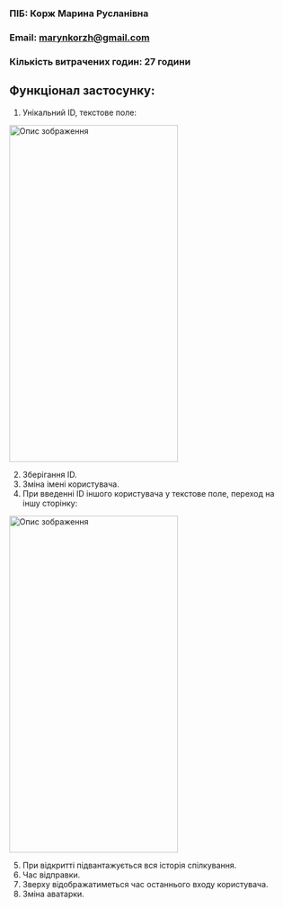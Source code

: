 ### ПІБ: Корж Марина Русланівна
### Email: marynkorzh@gmail.com
### Кількість витрачених годин: 27 години

## Функціонал застосунку:
1. Унікальний ID, текстове поле:

<p><img src="https://github.com/Marikorzh/test_messenger/assets/55840494/d1c6f18d-4efa-4946-affa-5edd72152c23" alt="Опис зображення" width="300" height="600"></p>

2. Зберігання ID.
3. Зміна імені користувача.
4. При введенні ID іншого користувача у текстове поле, переход на іншу сторінку:

<p><img src="https://github.com/Marikorzh/test_messenger/assets/55840494/2bc90947-7565-4f60-8751-32fc46eccb0f" alt="Опис зображення" width="300" height="600"></p>

5. При відкритті підвантажується вся історія спілкування.
6. Час відправки.
7. Зверху відображатиметься час останнього входу користувача.
8. Зміна аватарки.
